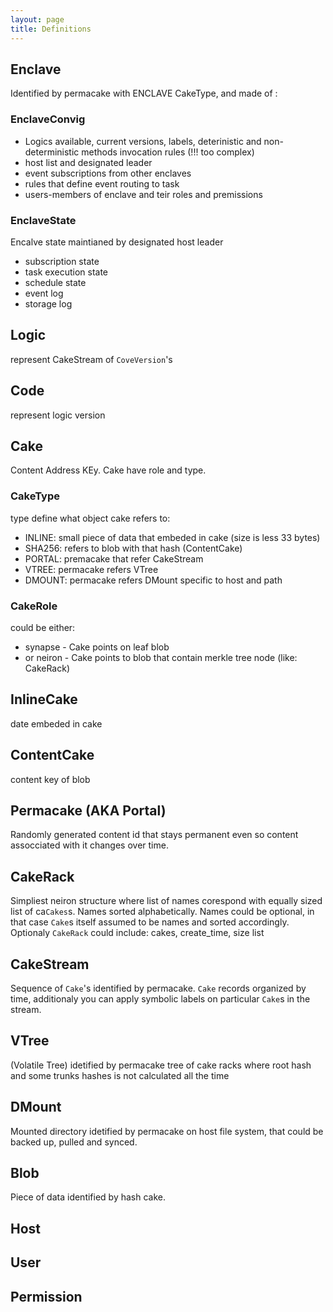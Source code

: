 ```yaml
---
layout: page
title: Definitions
---
```



## Enclave

Identified by permacake with ENCLAVE CakeType, and made of :

### EnclaveConvig

* Logics available, current versions, labels, deterinistic  and non-deterministic methods invocation rules (!!! too complex)
* host list and designated leader
* event subscriptions from other enclaves
* rules that define event routing to task
* users-members of enclave and teir roles and premissions

### EnclaveState

Encalve state maintianed by designated host leader

* subscription state
* task execution state
* schedule state
* event log
* storage log

## Logic  

represent CakeStream of `CoveVersion`'s

## Code
  
  represent logic version
  
## Cake

Content Address KEy. Cake have role and type. 

### CakeType
type define what object cake refers to:

* INLINE: small piece of data that embeded in cake (size is less 33 bytes)
* SHA256: refers to blob with that hash (ContentCake)
* PORTAL: premacake that refer CakeStream
* VTREE: permacake refers VTree
* DMOUNT: permacake refers DMount specific to host and path

### CakeRole
could be either:

* synapse - Cake points on leaf blob
* or neiron - Cake points to blob that contain merkle tree node (like: CakeRack)


## InlineCake
date embeded in cake

## ContentCake
content key of blob


## Permacake (AKA Portal)
Randomly generated content id that stays permanent even so content assocciated with it changes over time.

## CakeRack

Simpliest neiron structure where list of names corespond with equally sized list of ca`Cakes`s. Names sorted alphabetically. Names could be optional, in that case `Cake`s itself assumed to be names and sorted accordingly. Optionaly `CakeRack` could include: cakes, create_time, size list 


## CakeStream

Sequence of `Cake`'s identified by permacake. `Cake` records organized by time, additionaly you can apply symbolic  labels on particular `Cake`s in the stream.


## VTree

(Volatile Tree) idetified by permacake tree of cake racks where root hash and some trunks hashes is not calculated all the time

## DMount

 Mounted directory idetified by permacake on host file system, that could be backed up, pulled and synced.

## Blob

Piece of data identified by hash cake.

## Host

## User

## Permission
 